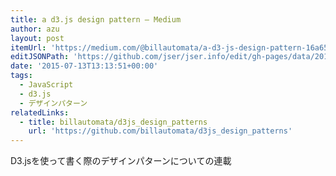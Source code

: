 ```yaml
---
title: a d3.js design pattern — Medium
author: azu
layout: post
itemUrl: 'https://medium.com/@billautomata/a-d3-js-design-pattern-16a6503dc86f'
editJSONPath: 'https://github.com/jser/jser.info/edit/gh-pages/data/2015/07/index.json'
date: '2015-07-13T13:13:51+00:00'
tags:
  - JavaScript
  - d3.js
  - デザインパターン
relatedLinks:
  - title: billautomata/d3js_design_patterns
    url: 'https://github.com/billautomata/d3js_design_patterns'
---
```

D3.jsを使って書く際のデザインパターンについての連載
